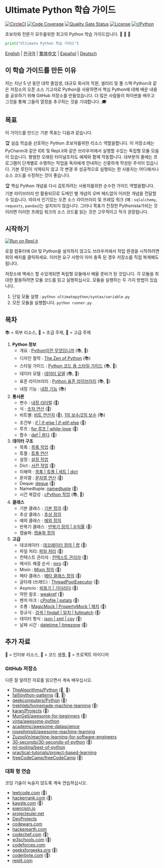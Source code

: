 # Ultimate Python 학습 가이드

[![CircleCI](https://img.shields.io/circleci/build/github/huangsam/ultimate-python)](https://circleci.com/gh/huangsam/ultimate-python)
[![Code Coverage](https://img.shields.io/codecov/c/github/huangsam/ultimate-python)](https://codecov.io/gh/huangsam/ultimate-python)
[![Quality Gate Status](https://img.shields.io/sonar/quality_gate/huangsam_ultimate-python?server=https%3A%2F%2Fsonarcloud.io)](https://sonarcloud.io/dashboard?id=huangsam_ultimate-python)
[![License](https://img.shields.io/github/license/huangsam/ultimate-python)](https://github.com/huangsam/ultimate-python/blob/master/LICENSE)
[![r/Python](https://img.shields.io/reddit/subreddit-subscribers/Python)](https://www.reddit.com/r/Python/comments/inllmf/ultimate_python_study_guide/)

초보자와 전문가 모두를위한 최고의 Python 학습 가이드입니다. :snake: :snake: :snake:

```python
print("Ultimate Python 학습 가이드")
```

[English](README.md) |
[한국어](README.ko.md) |
[繁体中文](README.zh_tw.md) |
[Español](README.es.md) |
[Deutsch](README.de.md)

## 이 학습 가이드를 만든 이유

저는 지난 5 년 동안 대학 졸업생, 대규모 회사의 직원, 셀러리 및 풀 스택 Python과 같은 저장소의 오픈 소스 기고자로
Python을 사용하면서 핵심 Python에 대해 배운 내용을 공유하기 위해 GitHub 저장소를 만들었습니다. 더 많은 사람들이
파이썬을 배우고 그것을 통해 그들의 열정을 추구하는 것을 기대합니다. :mortar_board:

## 목표

이 가이드를 만드는 기본 목표는 다음과 같습니다.

:trophy: 실습 학습을 선호하는 Python 초보자를위한 리소스 역할을합니다. 이 저장소에는 PyCharm과 같은 IDE 및
Repl.it와 같은 브라우저에서 실행할 수있는 독립형 모듈 모음이 있습니다. 평범한 오래된 터미널조차도 예제와 함께
작동합니다. 대부분의 줄에는 프로그램이 단계별로 수행하는 작업을 독자에게 안내하는 신중하게 작성된 주석이 있습니다.
기본 루틴이 삭제되지 않고 각 변경 후 성공적으로 실행되는 한 사용자는 어디에서나 소스 코드를 수정하는 것이 좋습니다.

:trophy: 핵심 Python 개념을 다시 검토하려는 사용자를위한 순수한 가이드 역할을합니다. 기본 라이브러리 만 활용되므로
도메인 별 개념의 오버 헤드없이 이러한 개념을 전달할 수 있습니다. 따라서 인기있는 오픈 소스 라이브러리 및 프레임 워크
(예 : `sqlalchemy`, `requests`, `pandas`)는 설치되지 않습니다. 그러나 목표가 진정한 Pythonista가되는 것이라면
이러한 프레임 워크의 소스 코드를 읽는 것은 고무적이고 적극 권장됩니다.

## 시작하기

[![Run on Repl.it](https://repl.it/badge/github/huangsam/ultimate-python)](https://repl.it/github/huangsam/ultimate-python)

로컬 컴퓨터에 Git 및 Python을 설치하지 않고도 브라우저에서 작업 환경을 시작하려면 위의 배지를 클릭하세요. 이러한
요구 사항이 이미 충족 된 경우 저장소를 직접 복제해도됩니다.

저장소에 액세스 할 수있게되면 독립형 모듈에서 배울 준비가 된 것입니다. 각 모듈을 최대한 활용하려면 모듈 코드를
읽고 실행하십시오. 모듈을 실행하는 두 가지 방법이 있습니다.

1. 단일 모듈 실행 : `python ultimatepython/syntax/variable.py`
2. 모든 모듈을 실행합니다. `python runner.py`

## 목차

:books: = 외부 리소스,
:cake: = 초급 주제,
:exploding_head: = 고급 주제

1. **Python 정보**
    - 개요 : [Python이란 무엇입니까](https://github.com/trekhleb/learn-python/blob/master/src/getting_started/what_is_python.md) (:books:, :cake:)
    - 디자인 철학 : [The Zen of Python](https://www.python.org/dev/peps/pep-0020/) (:books:)
    - 스타일 가이드 : [Python 코드 용 스타일 가이드](https://www.python.org/dev/peps/pep-0008/) (:books:, :exploding_head:)
    - 데이터 모델 : [데이터 모델](https://docs.python.org/3/reference/datamodel.html) (:books:, :exploding_head:)
    - 표준 라이브러리 : [Python 표준 라이브러리](https://docs.python.org/3/library/) (:books:, :exploding_head:)
    - 내장 기능 : [내장 기능](https://docs.python.org/3/library/functions.html) (:books:)
2. **통사론**
    - 변수 : [내장 리터럴](ultimatepython/syntax/variable.py) (:cake:)
    - 식 : [숫자 연산](ultimatepython/syntax/expression.py) (:cake:)
    - 비트별: [비트 연산자](ultimatepython/syntax/bitwise.py) (:cake:), [1의 보수/2의 보수](https://www.geeksforgeeks.org/difference-between-1s-complement-representation-and-2s-complement-representation-technique/) (:books:)
    - 조건부 : [if | if-else | if-elif-else](ultimatepython/syntax/conditional.py) (:cake:)
    - 루프 : [for 루프 | while-loop](ultimatepython/syntax/loop.py) (:cake:)
    - 함수 : [def | 람다](ultimatepython/syntax/function.py) (:cake:)
3. **데이터 구조**
    - 목록 : [목록 작업](ultimatepython/data_structures/list.py) (:cake:)
    - 튜플 : [튜플 연산](ultimatepython/data_structures/tuple.py)
    - 설정 : [설정 작업](ultimatepython/data_structures/set.py)
    - Dict : [사전 작업](ultimatepython/data_structures/dict.py) (:cake:)
    - 이해력 : [목록 | 튜플 | 세트 | dict](ultimatepython/data_structures/comprehension.py)
    - 문자열 : [문자열 연산](ultimatepython/data_structures/string.py) (:cake:)
    - Deque: [deque](ultimatepython/data_structures/deque.py) (:exploding_head:)
    - Namedtuple: [namedtuple](ultimatepython/data_structures/namedtuple.py) (:exploding_head:)
    - 시간 복잡성 : [cPython 작업](https://wiki.python.org/moin/TimeComplexity) (:books:, :exploding_head:)
4. **클래스**
    - 기본 클래스 : [기본 정의](ultimatepython/classes/basic_class.py) (:cake:)
    - 추상 클래스 : [추상 정의](ultimatepython/classes/abstract_class.py)
    - 예외 클래스 : [예외 정의](ultimatepython/classes/exception_class.py)
    - 반복기 클래스 : [반복기 정의 | 수익률](ultimatepython/classes/iterator_class.py) (:exploding_head:)
    - 캡슐화: [캡슐화 정의](ultimatepython/classes/encapsulation.py)
5. **고급**
    - 데코레이터 : [데코레이터 정의 | 랩](ultimatepython/advanced/decorator.py) (:exploding_head:)
    - 파일 처리: [파일 처리](ultimatepython/advanced/file_handling.py) (:exploding_head:)
    - 컨텍스트 관리자 : [컨텍스트 관리자](ultimatepython/advanced/context_manager.py) (:exploding_head:)
    - 메서드 해결 순서 : [mro](ultimatepython/advanced/mro.py) (:exploding_head:)
    - Mixin : [Mixin 정의](ultimatepython/advanced/mixin.py) (:exploding_head:)
    - 메타 클래스 : [메타 클래스 정의](ultimatepython/advanced/meta_class.py) (:exploding_head:)
    - 글타래 (쓰레드) : [ThreadPoolExecutor](ultimatepython/advanced/thread.py) (:exploding_head:)
    - Asyncio : [비동기 | 기다리다](ultimatepython/advanced/async.py) (:exploding_head:)
    - 약한 참조 : [weakref](ultimatepython/advanced/weak_ref.py) (:exploding_head:)
    - 벤치 마크 : [cProfile | pstats](ultimatepython/advanced/benchmark.py) (:exploding_head:)
    - 조롱 : [MagicMock | PropertyMock | 패치](ultimatepython/advanced/mocking.py) (:exploding_head:)
    - 정규식 : [검색 | findall | 일치 | fullmatch](ultimatepython/advanced/regex.py) (:exploding_head:)
    - 데이터 형식 : [json | xml | csv](ultimatepython/advanced/data_format.py) (:exploding_head:)
    - 날짜 시간 : [datetime | timezone](ultimatepython/advanced/date_time.py) (:exploding_head:)

## 추가 자료

:necktie: = 인터뷰 리소스,
:test_tube: = 코드 샘플,
:brain: = 프로젝트 아이디어

### GitHub 저장소

다른 잘 알려진 자료를 읽으면서 계속 배우십시오.

- [TheAlgorithms/Python](https://github.com/TheAlgorithms/Python) (:necktie:, :test_tube:)
- [faif/python-patterns](https://github.com/faif/python-patterns) (:necktie:, :test_tube:)
- [geekcomputers/Python](https://github.com/geekcomputers/Python) (:test_tube:)
- [trekhleb/homemade-machine-learning](https://github.com/trekhleb/homemade-machine-learning) (:test_tube:)
- [karan/Projects](https://github.com/karan/Projects) (:brain:)
- [MunGell/awesome-for-beginners](https://github.com/MunGell/awesome-for-beginners) (:brain:)
- [vinta/awesome-python](https://github.com/vinta/awesome-python)
- [academic/awesome-datascience](https://github.com/academic/awesome-datascience)
- [josephmisiti/awesome-machine-learning](https://github.com/josephmisiti/awesome-machine-learning)
- [ZuzooVn/machine-learning-for-software-engineers](https://github.com/ZuzooVn/machine-learning-for-software-engineers)
- [30-seconds/30-seconds-of-python](https://github.com/30-seconds/30-seconds-of-python) (:test_tube:)
- [ml-tooling/best-of-python](https://github.com/ml-tooling/best-of-python)
- [practical-tutorials/project-based-learning](https://github.com/practical-tutorials/project-based-learning#python)
- [freeCodeCamp/freeCodeCamp](https://github.com/freeCodeCamp/freeCodeCamp) (:necktie:)

### 대화 형 연습

코딩 기술이 녹슬지 않도록 계속 연습하십시오.

- [leetcode.com](https://leetcode.com/) (:necktie:)
- [hackerrank.com](https://www.hackerrank.com/) (:necktie:)
- [kaggle.com](https://www.kaggle.com/) (:brain:)
- [exercism.io](https://exercism.io/)
- [projecteuler.net](https://projecteuler.net/)
- [DevProjects](https://www.codementor.io/projects/python)
- [codewars.com](https://www.codewars.com/)
- [hackerearth.com](https://www.hackerearth.com/)
- [codechef.com](https://www.codechef.com/) (:necktie:)
- [w3schools.com](https://www.w3schools.com/python/) (:brain:)
- [codeforces.com](https://codeforces.com/)
- [geeksforgeeks.org](https://www.geeksforgeeks.org/) (:necktie:)
- [coderbyte.com](https://www.coderbyte.com/) (:necktie:)
- [replit.com](https://replit.com/)

